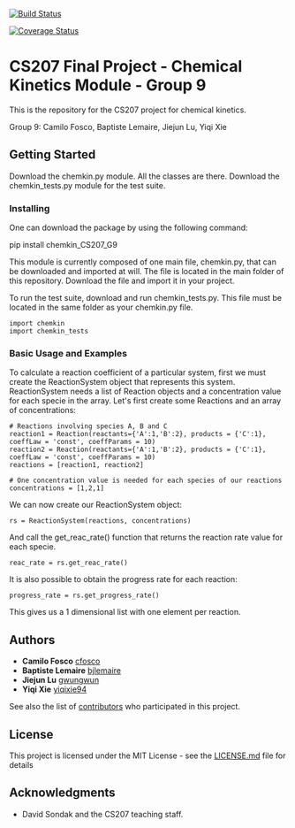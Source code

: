 [![Build Status](https://travis-ci.org/cs207group9/cs207-FinalProject.svg?branch=master)](https://travis-ci.org/cs207group9/cs207-FinalProject.svg?branch=master)

[![Coverage Status](https://coveralls.io/repos/github/cs207group9/cs207-FinalProject/badge.svg?branch=master)](https://coveralls.io/github/cs207group9/cs207-FinalProject?branch=master)


# CS207 Final Project - Chemical Kinetics Module - Group 9

This is the repository for the CS207 project for chemical kinetics.

Group 9: Camilo Fosco, Baptiste Lemaire, Jiejun Lu, Yiqi Xie

## Getting Started

Download the chemkin.py module. All the classes are there. Download the chemkin_tests.py module for the test suite.

### Installing

One can download the package by using the following command:

pip install chemkin_CS207_G9


This module is currently composed of one main file, chemkin.py, that can be downloaded and imported at will. The file is located in the main folder of this repository. Download the file and import it in your project.

To run the test suite, download and run chemkin_tests.py. This file must be located in the same folder as your chemkin.py file.

```
import chemkin
import chemkin_tests
```

### Basic Usage and Examples

To calculate a reaction coefficient of a particular system, first we must create the ReactionSystem object that represents this system. ReactionSystem needs a list of Reaction objects and a concentration value for each specie in the array. Let's first create some Reactions and an array of concentrations:
```
# Reactions involving species A, B and C
reaction1 = Reaction(reactants={'A':1,'B':2}, products = {'C':1}, coeffLaw = 'const', coeffParams = 10)
reaction2 = Reaction(reactants={'A':1,'B':2}, products = {'C':1}, coeffLaw = 'const', coeffParams = 10)
reactions = [reaction1, reaction2]

# One concentration value is needed for each species of our reactions
concentrations = [1,2,1]
```
We can now create our ReactionSystem object:
```
rs = ReactionSystem(reactions, concentrations)
```
And call the get_reac_rate() function that returns the reaction rate value for each specie.
```
reac_rate = rs.get_reac_rate()
```
It is also possible to obtain the progress rate for each reaction:
```
progress_rate = rs.get_progress_rate()
```
This gives us a 1 dimensional list with one element per reaction.

## Authors

* **Camilo Fosco**
[cfosco](https://github.com/cfosco)
* **Baptiste Lemaire**
[bjlemaire](https://github.com/bjlemaire)
* **Jiejun Lu**
[gwungwun](https://github.com/gwungwun)
* **Yiqi Xie**
[yiqixie94](https://github.com/yiqixie94)

See also the list of [contributors](https://github.com/your/project/contributors) who participated in this project.

## License

This project is licensed under the MIT License - see the [LICENSE.md](LICENSE.md) file for details

## Acknowledgments

* David Sondak and the CS207 teaching staff.
